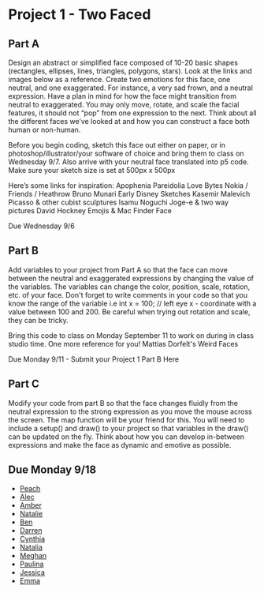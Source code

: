 # Project 1 - Two Faced

## Part A
Design an abstract or simplified face composed of 10-20 basic shapes (rectangles, ellipses, lines, triangles, polygons, stars). Look at the links and images below as a reference. Create two emotions for this face, one neutral, and one exaggerated. For instance, a very sad frown, and a neutral expression. Have a plan in mind for how the face might transition from neutral to exaggerated. You may only move, rotate, and scale the facial features, it should not “pop” from one expression to the next. Think about all the different faces we’ve looked at and how you can construct a face both human or non-human.

Before you begin coding, sketch this face out either on paper, or in photoshop/illustrator/your software of choice and bring them to class on Wednesday 9/7. Also arrive with your neutral face translated into p5 code. Make sure your sketch size is set at 500px x 500px

Here’s some links for inspiration:
Apophenia
Pareidolia
Love Bytes
Nokia / Friends / Heathrow
Bruno Munari
Early Disney Sketches
Kasemir Malevich
Picasso & other cubist sculptures
Isamu Noguchi
Joge-e & two way pictures
David Hockney
Emojis & Mac Finder Face

Due Wednesday 9/6

## Part B
Add variables to your project from Part A so that the face can move between the neutral and exaggerated expressions by changing the value of the variables. The variables can change the color, position, scale, rotation, etc. of your face. Don't forget to write comments in your code so that you know the range of the variable i.e int x = 100; // left eye x - coordinate with a value between 100 and 200. Be careful when trying out rotation and scale, they can be tricky.

Bring this code to class on Monday September 11 to work on during in class studio time. One more reference for you! Mattias Dorfelt's Weird Faces

Due Monday 9/11 - Submit your Project 1 Part B Here

## Part C
Modify your code from part B so that the face changes fluidly from the neutral expression to the strong expression as you move the mouse across the screen. The map function will be your friend for this. You will need to include a setup() and draw() to your project so that variables in the draw() can be updated on the fly. Think about how you can develop in-between expressions and make the face as dynamic and emotive as possible.

## Due Monday 9/18


* [Peach](https://alpha.editor.p5js.org/full/rJAOETN9W)
* [Alec](https://alpha.editor.p5js.org/full/Skr6ZOdtW)
* [Amber](https://alpha.editor.p5js.org/amberkhierallaa/sketches/ByN5MHRFW)
* [Natalie](http://alpha.editor.p5js.org/nkjerc137/sketches/HJL3eFvq-)
* [Ben](http://alpha.editor.p5js.org/full/SJeSBkH5-)
* [Darren](http://alpha.editor.p5js.org/full/r1uQtwPcW)
* [Cynthia](http://alpha.editor.p5js.org/full/HyzhF0VcZ)
* [Natalia](http://alpha.editor.p5js.org/full/SkFdldPq-)
* [Meghan](http://alpha.editor.p5js.org/full/rJqVDANqZ)
* [Paulina](http://alpha.editor.p5js.org/full/SytaHbX5b)
* [Jessica](https://alpha.editor.p5js.org/full/ry4hkdjYW)
* [Emma](https://alpha.editor.p5js.org/emmaweinberg/sketches/HkoNpyH5Z)
